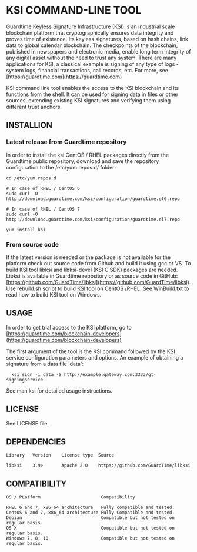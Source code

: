 # KSI COMMAND-LINE TOOL

Guardtime Keyless Signature Infrastructure (KSI) is an industrial scale
blockchain platform that cryptographically ensures data integrity and
proves time of existence. Its keyless signatures, based on hash chains,
link data to global calendar blockchain. The checkpoints of the blockchain,
published in newspapers and electronic media, enable long term integrity of
any digital asset without the need to trust any system. There are many
applications for KSI, a classical example is signing of any type of logs -
system logs, financial transactions, call records, etc. For more, see
[https://guardtime.com](https://guardtime.com)


KSI command line tool enables the access to the KSI blockchain and its
functions from the shell. It can be used for signing data in files or other
sources, extending existing KSI signatures and verifying them using different
trust anchors.


## INSTALLION

### Latest release from Guardtime repository
In order to install the ksi CentOS / RHEL packages directly from the Guardtime
public repository, download and save the repository configuration to the
/etc/yum.repos.d/ folder:

```
cd /etc/yum.repos.d

# In case of RHEL / CentOS 6
sudo curl -O http://download.guardtime.com/ksi/configuration/guardtime.el6.repo

# In case of RHEL / CentOS 7
sudo curl -O http://download.guardtime.com/ksi/configuration/guardtime.el7.repo

yum install ksi
```

### From source code

If the latest version is needed or the package is not available for the
platform check out source code from Github and build it using gcc or VS.
To build KSI tool libksi and libksi-devel (KSI C SDK) packages are needed.
Libksi is available in Guardtime repository or as source code in GitHub:
[https://github.com/GuardTime/libksi](https://github.com/GuardTime/libksi).
Use rebuild.sh script to build KSI tool on CentOS /RHEL. See WinBuild.txt
to read how to build KSI tool on Windows.

  
## USAGE

In order to get trial access to the KSI platform, go to
[https://guardtime.com/blockchain-developers](https://guardtime.com/blockchain-developers)


The first argument of the tool is the KSI command followed by the KSI service
configuration parameters and options. An example of obtaining a signature from
a data file 'data':

```
  ksi sign -i data -S http://example.gateway.com:3333/gt-signingservice
```

See man ksi for detailed usage instructions.


## LICENSE

See LICENSE file.


## DEPENDENCIES

```
Library   Version    License type  Source

libksi    3.9>       Apache 2.0    https://github.com/GuardTime/libksi
```

## COMPATIBILITY

```
OS / PLatform                       Compatibility

RHEL 6 and 7, x86_64 architecture   Fully compatible and tested.
CentOS 6 and 7, x86_64 architecture Fully Compatible and tested.
Debian                              Compatible but not tested on regular basis.
OS X                                Compatible but not tested on regular basis.
Windows 7, 8, 10                    Compatible but not tested on regular basis.
```
